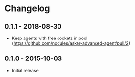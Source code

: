 # Changelog

## 0.1.1 - 2018-08-30

- Keep agents with free sockets in pool (https://github.com/nodules/asker-advanced-agent/pull/2)

## 0.1.0 - 2015-10-03

- Initial release.
